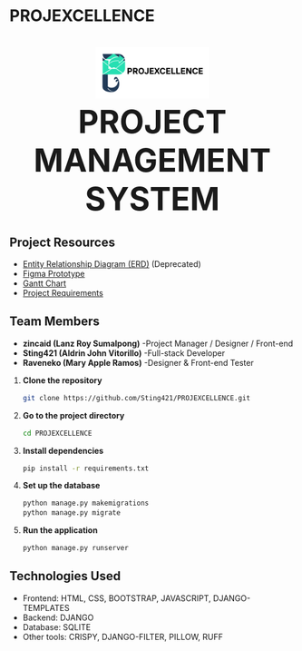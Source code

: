 # PROJEXCELLENCE

<h1 align="center">
  <img src="./PROJEXCELLENCE/static/res/slogo.svg" alt="Project Logo" width="200" /><br />
  <span style="font-size: 2em; font-weight: bold;">PROJECT MANAGEMENT SYSTEM</span>
</h1>

## Project Resources

- [Entity Relationship Diagram (ERD)](https://lucid.app/lucidchart/7184a18b-28d4-4e22-86b0-8e0adb78c6c6/edit?viewport_loc=-1399%2C-424%2C2164%2C1097%2C0_0&invitationId=inv_15926259-afeb-4959-8274-8b43f0a902c1) (Deprecated)
- [Figma Prototype](https://www.figma.com/design/Ejn0kA6AoDekfoNpKFUWXq/IM2?node-id=0-1&t=wTeiojp3ZGKXDLTL-1)
- [Gantt Chart](https://docs.google.com/spreadsheets/d/1QTl-HRuxibmfoPrlHXM7rtjF6_c43Y9-kxwVyI9Ik6k/edit?usp=sharing)
- [Project Requirements](https://docs.google.com/document/d/1nWzAiBxbicxQGC9QtIwUru9vspHINHGE5XID0jx5WNI/edit?usp=sharing)

## Team Members

- **zincaid (Lanz Roy Sumalpong)** -Project Manager / Designer / Front-end
- **Sting421 (Aldrin John Vitorillo)** -Full-stack Developer
- **Raveneko (Mary Apple Ramos)** -Designer & Front-end Tester



1. **Clone the repository**  
   ```bash
   git clone https://github.com/Sting421/PROJEXCELLENCE.git
   ```

2. **Go to the project directory**  
   ```bash
   cd PROJEXCELLENCE
   ```

3. **Install dependencies**  
   ```bash
   pip install -r requirements.txt
   ```

4. **Set up the database**  

   ```bash
   python manage.py makemigrations
   python manage.py migrate
   ```

5. **Run the application**
    ```bash
    python manage.py runserver
    ```

## Technologies Used
- Frontend: HTML, CSS, BOOTSTRAP, JAVASCRIPT, DJANGO-TEMPLATES
- Backend: DJANGO
- Database: SQLITE
- Other tools: CRISPY, DJANGO-FILTER, PILLOW, RUFF





